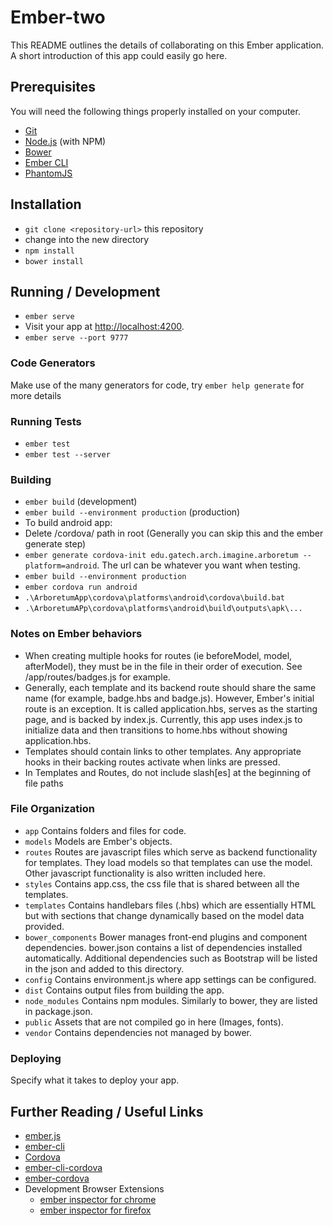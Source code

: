 # Ember-two

This README outlines the details of collaborating on this Ember application.
A short introduction of this app could easily go here.

## Prerequisites

You will need the following things properly installed on your computer.

* [Git](http://git-scm.com/)
* [Node.js](http://nodejs.org/) (with NPM)
* [Bower](http://bower.io/)
* [Ember CLI](http://ember-cli.com/)
* [PhantomJS](http://phantomjs.org/)

## Installation

* `git clone <repository-url>` this repository
* change into the new directory
* `npm install`
* `bower install`

## Running / Development

* `ember serve`
* Visit your app at [http://localhost:4200](http://localhost:4200).
* `ember serve --port 9777`

### Code Generators

Make use of the many generators for code, try `ember help generate` for more details

### Running Tests

* `ember test`
* `ember test --server`

### Building

* `ember build` (development)
* `ember build --environment production` (production)
* To build android app:
 * Delete /cordova/ path in root (Generally you can skip this and the ember generate step)
 * `ember generate cordova-init edu.gatech.arch.imagine.arboretum --platform=android`.  The url can be whatever you want when testing.
 * `ember build --environment production`
 * `ember cordova run android`
  * `.\ArboretumApp\cordova\platforms\android\cordova\build.bat`
  * `.\ArboretumAPp\cordova\platforms\android\build\outputs\apk\...`

### Notes on Ember behaviors
* When creating multiple hooks for routes (ie beforeModel, model, afterModel), they must be in the file in their order of execution.  See /app/routes/badges.js for example.
* Generally, each template and its backend route should share the same name (for example, badge.hbs and badge.js).  However, Ember's initial route is an exception.  It is called application.hbs, serves as the starting page, and is backed by index.js.  Currently, this app uses index.js to initialize data and then transitions to home.hbs without showing application.hbs.
* Templates should contain links to other templates.  Any appropriate hooks in their backing routes activate when links are pressed.
* In Templates and Routes, do not include slash[es] at the beginning of file paths

### File Organization
* `app` Contains folders and files for code.
 * `models` Models are Ember's objects.
 * `routes` Routes are javascript files which serve as backend functionality for templates.  They load models so that templates can use the model.  Other javascript functionality is also written included here.
 * `styles` Contains app.css, the css file that is shared between all the templates.
 * `templates` Contains handlebars files (.hbs) which are essentially HTML but with sections that change dynamically based on the model data provided.
* `bower_components` Bower manages front-end plugins and component dependencies.  bower.json contains a list of dependencies installed automatically.  Additional dependencies such as Bootstrap will be listed in the json and added to this directory.
* `config` Contains environment.js where app settings can be configured.
* `dist` Contains output files from building the app.
* `node_modules` Contains npm modules.  Similarly to bower, they are listed in package.json.
* `public` Assets that are not compiled go in here (Images, fonts).
* `vendor` Contains dependencies not managed by bower.

### Deploying

Specify what it takes to deploy your app.

## Further Reading / Useful Links

* [ember.js](http://emberjs.com/)
* [ember-cli](http://ember-cli.com/)
* [Cordova](https://cordova.apache.org/)
* [ember-cli-cordova](https://github.com/poetic/ember-cli-cordova/blob/master/docs/getting-started.md)
* [ember-cordova](http://embercordova.com/)
* Development Browser Extensions
  * [ember inspector for chrome](https://chrome.google.com/webstore/detail/ember-inspector/bmdblncegkenkacieihfhpjfppoconhi)
  * [ember inspector for firefox](https://addons.mozilla.org/en-US/firefox/addon/ember-inspector/)

